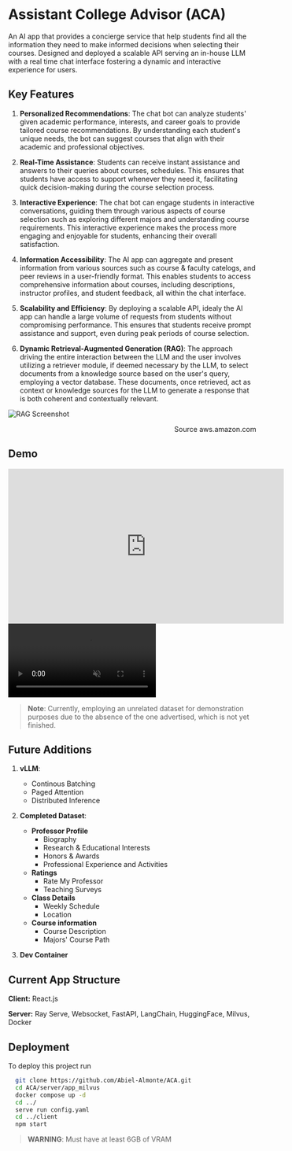 
# Assistant College Advisor (ACA)

An AI app that provides a concierge service that help students find all the information they need to make informed decisions when selecting their courses.
Designed and deployed a scalable API serving an in-house LLM with a real time chat interface fostering a dynamic and interactive experience for users.

## Key Features
1. **Personalized Recommendations**: The chat bot can analyze students' given academic performance, interests, and career goals to provide tailored course recommendations. By understanding each student's unique needs, the bot can suggest courses that align with their academic and professional objectives.

2. **Real-Time Assistance**: Students can receive instant assistance and answers to their queries about courses, schedules. This ensures that students have access to support whenever they need it, facilitating quick decision-making during the course selection process.

3. **Interactive Experience**: The chat bot can engage students in interactive conversations, guiding them through various aspects of course selection such as exploring different majors and understanding course requirements. This interactive experience makes the process more engaging and enjoyable for students, enhancing their overall satisfaction.

4. **Information Accessibility**: The AI app can aggregate and present information from various sources such as course & faculty catelogs, and peer reviews in a user-friendly format. This enables students to access comprehensive information about courses, including descriptions, instructor profiles, and student feedback, all within the chat interface.

5. **Scalability and Efficiency**: By deploying a scalable API, idealy the AI app can handle a large volume of requests from students without compromising performance. This ensures that students receive prompt assistance and support, even during peak periods of course selection.

6. **Dynamic Retrieval-Augmented Generation (RAG)**: The approach driving the entire interaction between the LLM and the user involves utilizing a retriever module, if deemed necessary by the LLM, to select documents from a knowledge source based on the user's query, employing a vector database. These documents, once retrieved, act as context or knowledge sources for the LLM to generate a response that is both coherent and contextually relevant.

![RAG Screenshot](https://docs.aws.amazon.com/images/sagemaker/latest/dg/images/jumpstart/jumpstart-fm-rag.jpg)

<div style="text-align: right"> Source aws.amazon.com </div>

## Demo
<iframe width="560" height="315" src="https://www.youtube.com/watch?v=A1MYbAsmZ3A"  title="Demo" frameborder="0" allowfullscreen></iframe>
<video controls autoPlay loop muted src="https://www.youtube.com/watch?v=A1MYbAsmZ3A" title="Demo"></video>

>**Note**:
>Currently, employing an unrelated dataset for demonstration purposes due to the absence of the one advertised, which is not yet finished.

## Future Additions
1. **vLLM**:
    - Continous Batching
    - Paged Attention
    - Distributed Inference

2. **Completed Dataset**:
    - **Professor Profile**
        - Biography
        - Research & Educational Interests
        - Honors & Awards
        - Professional Experience and Activities
    - **Ratings**
        - Rate My Professor
        - Teaching Surveys
    - **Class Details**
        - Weekly Schedule
        - Location
    - **Course information**
        - Course Description 
        - Majors' Course Path
3. **Dev Container**

## Current App Structure

**Client:** React.js

**Server:** Ray Serve, Websocket, FastAPI, LangChain, HuggingFace, Milvus, Docker 


## Deployment

To deploy this project run

```bash
  git clone https://github.com/Abiel-Almonte/ACA.git
  cd ACA/server/app_milvus
  docker compose up -d
  cd ../
  serve run config.yaml
  cd ../client
  npm start
```
>**WARNING**:
>Must have at least 6GB of VRAM
